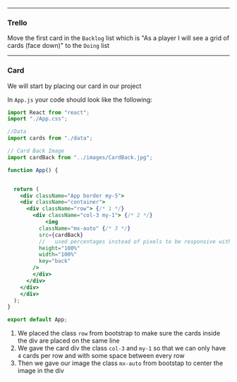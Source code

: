 ___

### Trello ###
Move the first card in the `Backlog` list which is "As a player I will see a grid of cards (face down)" to the `Doing` list

___
### Card ###
We will start by placing our card in our project 

In `App.js` your code should look like the following:
```jsx
import React from "react";
import "./App.css";

//Data
import cards from "./data";

// Card Back Image
import cardBack from "../images/CardBack.jpg";

function App() {


  return (
    <div className="App border my-5">
    <div className="container">
      <div className="row"> {/* 1 */}
        <div className="col-3 my-1"> {/* 2 */}
            <img
          className="mx-auto" {/* 3 */}
          src={cardBack}
          //   used percentages instead of pixels to be responsive with the screen size
          height="100%"
          width="100%"
          key="back"
        />
        </div>
      </div>
    </div>
    </div>
  );
}

export default App;


```

1. We placed the class `row` from bootstrap to make sure the cards inside the div are placed on the same line
2. We gave the card div the class `col-3` and `my-1` so that we can only have `4` cards per row and with some space between every row
3. Then we gave our image the class `mx-auto` from bootstap to center the image in the div
